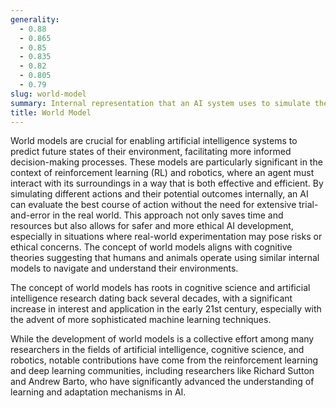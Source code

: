 ```yaml
---
generality:
  - 0.88
  - 0.865
  - 0.85
  - 0.835
  - 0.82
  - 0.805
  - 0.79
slug: world-model
summary: Internal representation that an AI system uses to simulate the environment it operates in, enabling prediction and decision-making based on those simulations.
title: World Model
---
```


World models are crucial for enabling artificial intelligence systems to predict future states of their environment, facilitating more informed decision-making processes. These models are particularly significant in the context of reinforcement learning (RL) and robotics, where an agent must interact with its surroundings in a way that is both effective and efficient. By simulating different actions and their potential outcomes internally, an AI can evaluate the best course of action without the need for extensive trial-and-error in the real world. This approach not only saves time and resources but also allows for safer and more ethical AI development, especially in situations where real-world experimentation may pose risks or ethical concerns. The concept of world models aligns with cognitive theories suggesting that humans and animals operate using similar internal models to navigate and understand their environments.

The concept of world models has roots in cognitive science and artificial intelligence research dating back several decades, with a significant increase in interest and application in the early 21st century, especially with the advent of more sophisticated machine learning techniques.

While the development of world models is a collective effort among many researchers in the fields of artificial intelligence, cognitive science, and robotics, notable contributions have come from the reinforcement learning and deep learning communities, including researchers like Richard Sutton and Andrew Barto, who have significantly advanced the understanding of learning and adaptation mechanisms in AI.
